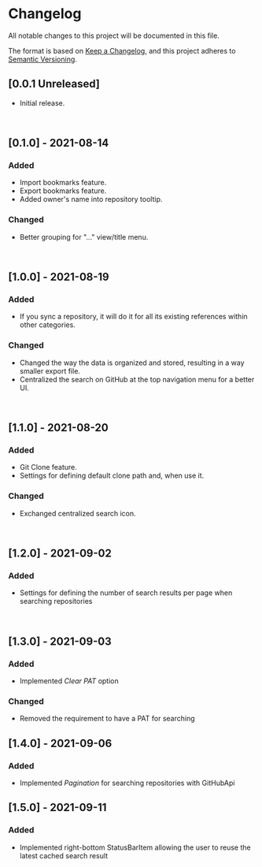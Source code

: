 # Changelog

All notable changes to this project will be documented in this file.

The format is based on [Keep a Changelog](https://keepachangelog.com/en/1.0.0/),
and this project adheres to [Semantic Versioning](https://semver.org/spec/v2.0.0.html).

## [0.0.1 Unreleased]

- Initial release.

<br>

## [0.1.0] - 2021-08-14
### Added

- Import bookmarks feature.
- Export bookmarks feature.
- Added owner's name into repository tooltip.

### Changed

- Better grouping for "..." view/title menu.

<br>

## [1.0.0] - 2021-08-19
### Added

- If you sync a repository, it will do it for all its existing references within other categories.

### Changed

- Changed the way the data is organized and stored, resulting in a way smaller export file.
- Centralized the search on GitHub at the top navigation menu for a better UI.

<br>

## [1.1.0] - 2021-08-20
### Added

- Git Clone feature.
- Settings for defining default clone path and, when use it.

### Changed

- Exchanged centralized search icon.

<br>

## [1.2.0] - 2021-09-02
### Added

- Settings for defining the number of search results per page when searching repositories

<br>

## [1.3.0] - 2021-09-03
### Added

- Implemented *Clear PAT* option

### Changed

- Removed the requirement to have a PAT for searching


## [1.4.0] - 2021-09-06
### Added

- Implemented *Pagination* for searching repositories with GitHubApi


## [1.5.0] - 2021-09-11
### Added

- Implemented right-bottom StatusBarItem allowing the user to reuse the latest cached search result
